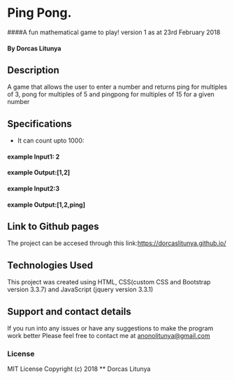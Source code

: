 # Ping Pong.
####A fun mathematical game to play! version 1 as at 23rd February 2018
#### By Dorcas Litunya
## Description
A game that allows the user to enter a number and returns ping for multiples of 3, pong for multiples of 5 and pingpong for multiples of 15 for a given number


## Specifications
* It can count upto 1000:
#### example Input1: 2
#### example Output:[1,2]
#### example Input2:3
#### example Output:[1,2,ping]


## Link to Github pages
The project can be accesed through this link:https://dorcaslitunya.github.io/
## Technologies Used
This project was created using HTML, CSS(custom CSS and Bootstrap version 3.3.7) and JavaScript (jquery version 3.3.1)
## Support and contact details
If you run into any issues or have any suggestions to make the program work better Please feel free to contact me at anonolitunya@gmail.com
### License
MIT License
Copyright (c) 2018 ** Dorcas Litunya 
